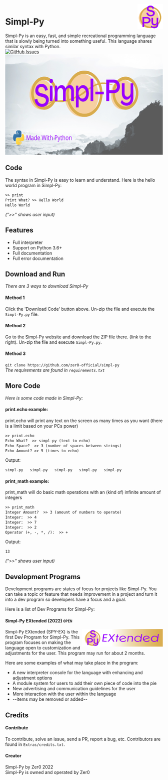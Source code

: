 <img src="https://github.com/Zer0-Official/Simpl-Py/blob/main/media/Simpl-Py%20Small%20Logo.png" align="right" width="80" height="80"/>

# Simpl-Py
Simpl-Py is an easy, fast, and simple recreational programming language that is slowly being turned into something useful. This language shares similar syntax with Python.
<br>
[![GitHub Issues](https://img.shields.io/github/issues/Zer0-Official/Simpl-Py?style=flat-square)](https://github.com/Zer0-Official/Simpl-Py/issues)
<br>
<img src="https://github.com/Zer0-Official/Simpl-Py/blob/main/media/Simpl-Py%20TN.png" align="middle" width="640" height="320"/>

## Code
The syntax in Simpl-Py is easy to learn and understand. Here is the hello world program in Simpl-Py:
```
>> print
Print What? >> Hello World
Hello World
```
*(">>" shows user input)*

## Features
* Full interpreter
* Support on Python 3.6+
* Full documentation
* Full error documentation

## Download and Run
*There are 3 ways to download Simpl-Py*

#### Method 1
Click the 'Download Code' button above. Un-zip the file and execute the `Simpl-Py.py` file.

#### Method 2
Go to the Simpl-Py website and download the ZIP file there. (link to the right).
Un-zip the file and execute `Simpl-Py.py`.

#### Method 3
`git clone https://github.com/zer0-official/simpl-py`
<br>
*The requirements are found in `requirements.txt`*

## More Code
*Here is some code made in Simpl-Py:*

#### print.echo example:
print.echo will print any text on the screen as many times as you want (there is a limit based on your PCs power)
```
>> print.echo
Echo What?  >> simpl-py (text to echo)
Echo Space?  >> 3 (number of spaces between strings)
Echo Amount? >> 5 (times to echo)
```
Output:
```
simpl-py   simpl-py   simpl-py   simpl-py   simpl-py
```

#### print_math example:
print_math will do basic math operations with an (kind of) infinite amount of integers
```
>> print_math
Integer Amount?  >> 3 (amount of numbers to operate)
Integer:  >> 4
Integer:  >> 7
Integer:  >> 2
Operator (+, -, *, /):  >> +
```
Output:
```
13
```
*(">>" shows user input)*

## Development Programs
Development programs are states of focus for projects like Simpl-Py. You can take a topic or feature that
needs improvement in a project and turn it into a dev program so developers have a focus and a goal.

Here is a list of  Dev Programs for Simpl-Py:
#### Simpl-Py EXtended (2022) `OPEN`
<img src="https://github.com/Zer0-Official/Simpl-Py/blob/main/media/SPY%20EX%20banner.png" align="right"/>
Simpl-Py EXtended (SPY-EX) is the first Dev Program for Simpl-Py. This program focuses on making the
language open to customization and adjustments for the user. This program may run for about 2 months.

Here are some examples of what may take place in the program:
* A new interpreter console for the language with enhancing and adjustment options
* A module system for users to add their own piece of code into the pie
* New advertising and communication guidelines for the user
* More interaction with the user within the language
* --items may be removed or added--

## Credits
#### Contribute
To contribute, solve an issue, send a PR, report a bug, etc. Contributors are found in `Extras/credits.txt`.

#### Creator
Simpl-Py by Zer0 2022
<br>
Simpl-Py is owned and operated by Zer0
